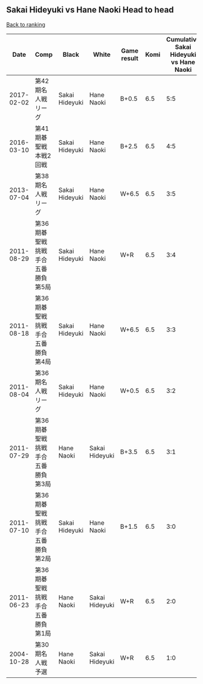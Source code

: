 ## Sakai Hideyuki vs Hane Naoki Head to head

[Back to ranking](../../index.md)




| **Date** | **Comp** | **Black** | **White** | **Game result** | **Komi** | **Cumulative Sakai Hideyuki vs Hane Naoki** | **Sakai Hideyuki streak** | **Hane Naoki streak** | 
| --- | --- | --- | --- | --- | --- | --- | --- | --- |
| 2017-02-02 | 第42期名人戦リーグ | Sakai Hideyuki | Hane Naoki | B+0.5 | 6.5 | 5:5 | 2 | 0 | 
| 2016-03-10 | 第41期碁聖戦本戦2回戦 | Sakai Hideyuki | Hane Naoki | B+2.5 | 6.5 | 4:5 | 1 | 0 | 
| 2013-07-04 | 第38期名人戦リーグ | Sakai Hideyuki | Hane Naoki | W+6.5 | 6.5 | 3:5 | 0 | 5 | 
| 2011-08-29 | 第36期碁聖戦挑戦手合五番勝負第5局 | Sakai Hideyuki | Hane Naoki | W+R | 6.5 | 3:4 | 0 | 4 | 
| 2011-08-18 | 第36期碁聖戦挑戦手合五番勝負第4局 | Sakai Hideyuki | Hane Naoki | W+6.5 | 6.5 | 3:3 | 0 | 3 | 
| 2011-08-04 | 第36期名人戦リーグ | Sakai Hideyuki | Hane Naoki | W+0.5 | 6.5 | 3:2 | 0 | 2 | 
| 2011-07-29 | 第36期碁聖戦挑戦手合五番勝負第3局 | Hane Naoki | Sakai Hideyuki | B+3.5 | 6.5 | 3:1 | 0 | 1 | 
| 2011-07-10 | 第36期碁聖戦挑戦手合五番勝負第2局 | Sakai Hideyuki | Hane Naoki | B+1.5 | 6.5 | 3:0 | 3 | 0 | 
| 2011-06-23 | 第36期碁聖戦挑戦手合五番勝負第1局 | Hane Naoki | Sakai Hideyuki | W+R | 6.5 | 2:0 | 2 | 0 | 
| 2004-10-28 | 第30期名人戦予選 | Hane Naoki | Sakai Hideyuki | W+R | 6.5 | 1:0 | 1 | 0 |




